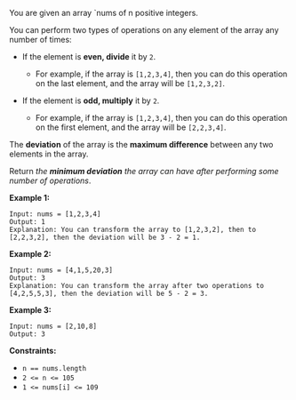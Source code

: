 You are given an array `nums of n positive integers.

You can perform two types of operations on any element of the array any number of times:

* If the element is __even, divide__ it by `2`.

  * For example, if the array is `[1,2,3,4]`, then you can do this operation on the last element, and the array will be `[1,2,3,2]`.

* If the element is __odd, multiply__ it by `2`.
  * For example, if the array is `[1,2,3,4]`, then you can do this operation on the first element, and the array will be `[2,2,3,4]`.


The __deviation__ of the array is the __maximum difference__ between any two elements in the array.

Return *the __minimum deviation__ the array can have after performing some number of operations*.

 
__Example 1:__
```
Input: nums = [1,2,3,4]
Output: 1
Explanation: You can transform the array to [1,2,3,2], then to [2,2,3,2], then the deviation will be 3 - 2 = 1.
```

__Example 2:__
```
Input: nums = [4,1,5,20,3]
Output: 3
Explanation: You can transform the array after two operations to [4,2,5,5,3], then the deviation will be 5 - 2 = 3.
```

__Example 3:__
```
Input: nums = [2,10,8]
Output: 3
``` 

__Constraints:__

* `n == nums.length`
* `2 <= n <= 105`
* `1 <= nums[i] <= 109`

